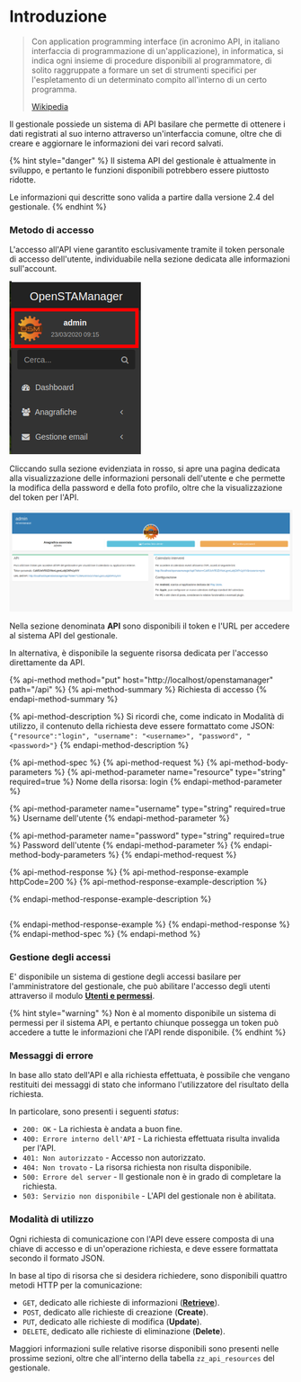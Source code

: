 # Introduzione

> Con application programming interface \(in acronimo API, in italiano interfaccia di programmazione di un'applicazione\), in informatica, si indica ogni insieme di procedure disponibili al programmatore, di solito raggruppate a formare un set di strumenti specifici per l'espletamento di un determinato compito all'interno di un certo programma.
>
> [Wikipedia](https://it.wikipedia.org/wiki/Application_programming_interface)

Il gestionale possiede un sistema di API basilare che permette di ottenere i dati registrati al suo interno attraverso un'interfaccia comune, oltre che di creare e aggiornare le informazioni dei vari record salvati.

{% hint style="danger" %}
Il sistema API del gestionale è attualmente in sviluppo, e pertanto le funzioni disponibili potrebbero essere piuttosto ridotte.

Le informazioni qui descritte sono valida a partire dalla versione 2.4 del gestionale.
{% endhint %}

### Metodo di accesso

L'accesso all'API viene garantito esclusivamente tramite il token personale di accesso dell'utente, individuabile nella sezione dedicata alle informazioni sull'account. 

![Area di informazioni dell&apos;utente](../.gitbook/assets/informazioni-utente.png)

Cliccando sulla sezione evidenziata in rosso, si apre una pagina dedicata alla visualizzazione delle informazioni personali dell'utente e che permette la modifica della password e della foto profilo, oltre che la visualizzazione del token per l'API.

![Informazioni sull&apos;utente](../.gitbook/assets/image%20%2810%29.png)

Nella sezione denominata **API** sono disponibili il token e l'URL per accedere al sistema API del gestionale.

In alternativa, è disponibile la seguente risorsa dedicata per l'accesso direttamente da API.

{% api-method method="put" host="http://localhost/openstamanager" path="/api" %}
{% api-method-summary %}
Richiesta di accesso
{% endapi-method-summary %}

{% api-method-description %}
Si ricordi che, come indicato in Modalità di utilizzo,  il contenuto della richiesta deve essere formattato come JSON: `{"resource":"login", "username": "<username>", "password", "<password>"}`
{% endapi-method-description %}

{% api-method-spec %}
{% api-method-request %}
{% api-method-body-parameters %}
{% api-method-parameter name="resource" type="string" required=true %}
Nome della risorsa: login
{% endapi-method-parameter %}

{% api-method-parameter name="username" type="string" required=true %}
Username dell'utente
{% endapi-method-parameter %}

{% api-method-parameter name="password" type="string" required=true %}
Password dell'utente
{% endapi-method-parameter %}
{% endapi-method-body-parameters %}
{% endapi-method-request %}

{% api-method-response %}
{% api-method-response-example httpCode=200 %}
{% api-method-response-example-description %}

{% endapi-method-response-example-description %}

```

```
{% endapi-method-response-example %}
{% endapi-method-response %}
{% endapi-method-spec %}
{% endapi-method %}

### Gestione degli accessi

E' disponibile un sistema di gestione degli accessi basilare per l'amministratore del gestionale, che può abilitare l'accesso degli utenti attraverso il modulo [**Utenti e permessi**](../modules/strumenti/utentiepermessi.md).

{% hint style="warning" %}
Non è al momento disponibile un sistema di permessi per il sistema API, e pertanto chiunque possegga un token può accedere a tutte le informazioni che l'API rende disponibile.
{% endhint %}

### Messaggi di errore

In base allo stato dell'API e alla richiesta effettuata, è possibile che vengano restituiti dei messaggi di stato che informano l'utilizzatore del risultato della richiesta.

In particolare, sono presenti i seguenti _status_:

* `200: OK` - La richiesta è andata a buon fine.
* `400: Errore interno dell'API` - La richiesta effettuata risulta invalida per l'API.
* `401: Non autorizzato` - Accesso non autorizzato.
* `404: Non trovato` - La risorsa richiesta non risulta disponibile.
* `500: Errore del server` - Il gestionale non è in grado di completare la richiesta.
* `503: Servizio non disponibile` - L'API del gestionale non è abilitata.

### Modalità di utilizzo

Ogni richiesta di comunicazione con l'API deve essere composta di una chiave di accesso e di un'operazione richiesta, e deve essere formattata secondo il formato JSON.

In base al tipo di risorsa che si desidera richiedere, sono disponibili quattro metodi HTTP per la comunicazione:

* `GET`, dedicato alle richieste di informazioni \([**Retrieve**](retrieve.md)\).
* `POST`, dedicato alle richieste di creazione \(**Create**\).
* `PUT`, dedicato alle richieste di modifica \(**Update**\).
* `DELETE`,  dedicato alle richieste di eliminazione \(**Delete**\).

Maggiori informazioni sulle relative risorse disponibili sono presenti nelle prossime sezioni, oltre che all'interno della tabella `zz_api_resources` del gestionale.

